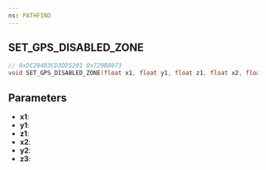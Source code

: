 ```yaml
---
ns: PATHFIND
---
```

## SET_GPS_DISABLED_ZONE

```c
// 0xDC20483CD3DD5201 0x720B8073
void SET_GPS_DISABLED_ZONE(float x1, float y1, float z1, float x2, float y2, float z3);
```


## Parameters
* **x1**:
* **y1**:
* **z1**:
* **x2**:
* **y2**:
* **z3**:

